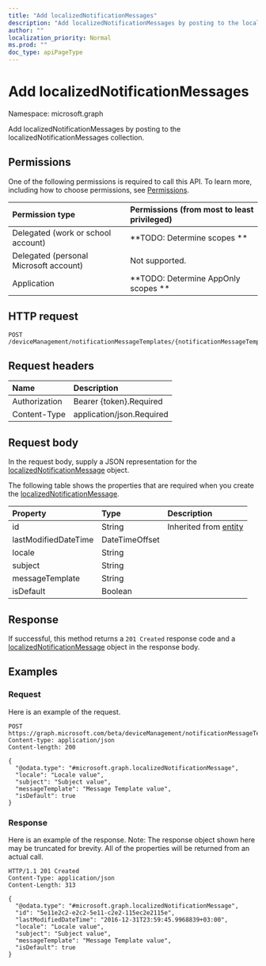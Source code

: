 ```yaml
---
title: "Add localizedNotificationMessages"
description: "Add localizedNotificationMessages by posting to the localizedNotificationMessages collection."
author: ""
localization_priority: Normal
ms.prod: ""
doc_type: apiPageType
---
```


# Add localizedNotificationMessages

Namespace: microsoft.graph

Add localizedNotificationMessages by posting to the localizedNotificationMessages collection.

## Permissions
One of the following permissions is required to call this API. To learn more, including how to choose permissions, see [Permissions](/concepts/permissions-reference.md).

|Permission type|Permissions (from most to least privileged)|
|:---|:---|
|Delegated (work or school account)|**TODO: Determine scopes **|
|Delegated (personal Microsoft account)|Not supported.|
|Application|**TODO: Determine AppOnly scopes **|

## HTTP request
<!-- {
  "blockType": "ignored"
}
-->
``` http
POST /deviceManagement/notificationMessageTemplates/{notificationMessageTemplateId}/localizedNotificationMessages/$ref
```

## Request headers
|Name|Description|
|:---|:---|
|Authorization|Bearer {token}.Required|
|Content-Type|application/json.Required|

## Request body
In the request body, supply a JSON representation for the [localizedNotificationMessage](../resources/localizednotificationmessage.md) object.

The following table shows the properties that are required when you create the [localizedNotificationMessage](../resources/localizednotificationmessage.md).

|Property|Type|Description|
|:---|:---|:---|
|id|String| Inherited from [entity](../resources/entity.md)|
|lastModifiedDateTime|DateTimeOffset||
|locale|String||
|subject|String||
|messageTemplate|String||
|isDefault|Boolean||



## Response
If successful, this method returns a `201 Created` response code and a [localizedNotificationMessage](../resources/localizednotificationmessage.md) object in the response body.

## Examples

### Request
Here is an example of the request.
<!-- {
  "blockType": "request",
  "name": "create_localizednotificationmessage_from_"
}
-->
``` http
POST https://graph.microsoft.com/beta/deviceManagement/notificationMessageTemplates/{notificationMessageTemplateId}/localizedNotificationMessages
Content-type: application/json
Content-length: 200

{
  "@odata.type": "#microsoft.graph.localizedNotificationMessage",
  "locale": "Locale value",
  "subject": "Subject value",
  "messageTemplate": "Message Template value",
  "isDefault": true
}
```

### Response
Here is an example of the response. Note: The response object shown here may be truncated for brevity. All of the properties will be returned from an actual call.
<!-- {
  "blockType": "response",
  "truncated": true,
  "@odata.type": "microsoft.graph.localizednotificationmessage"
}
-->
``` http
HTTP/1.1 201 Created
Content-Type: application/json
Content-Length: 313

{
  "@odata.type": "#microsoft.graph.localizedNotificationMessage",
  "id": "5e11e2c2-e2c2-5e11-c2e2-115ec2e2115e",
  "lastModifiedDateTime": "2016-12-31T23:59:45.9968839+03:00",
  "locale": "Locale value",
  "subject": "Subject value",
  "messageTemplate": "Message Template value",
  "isDefault": true
}
```

